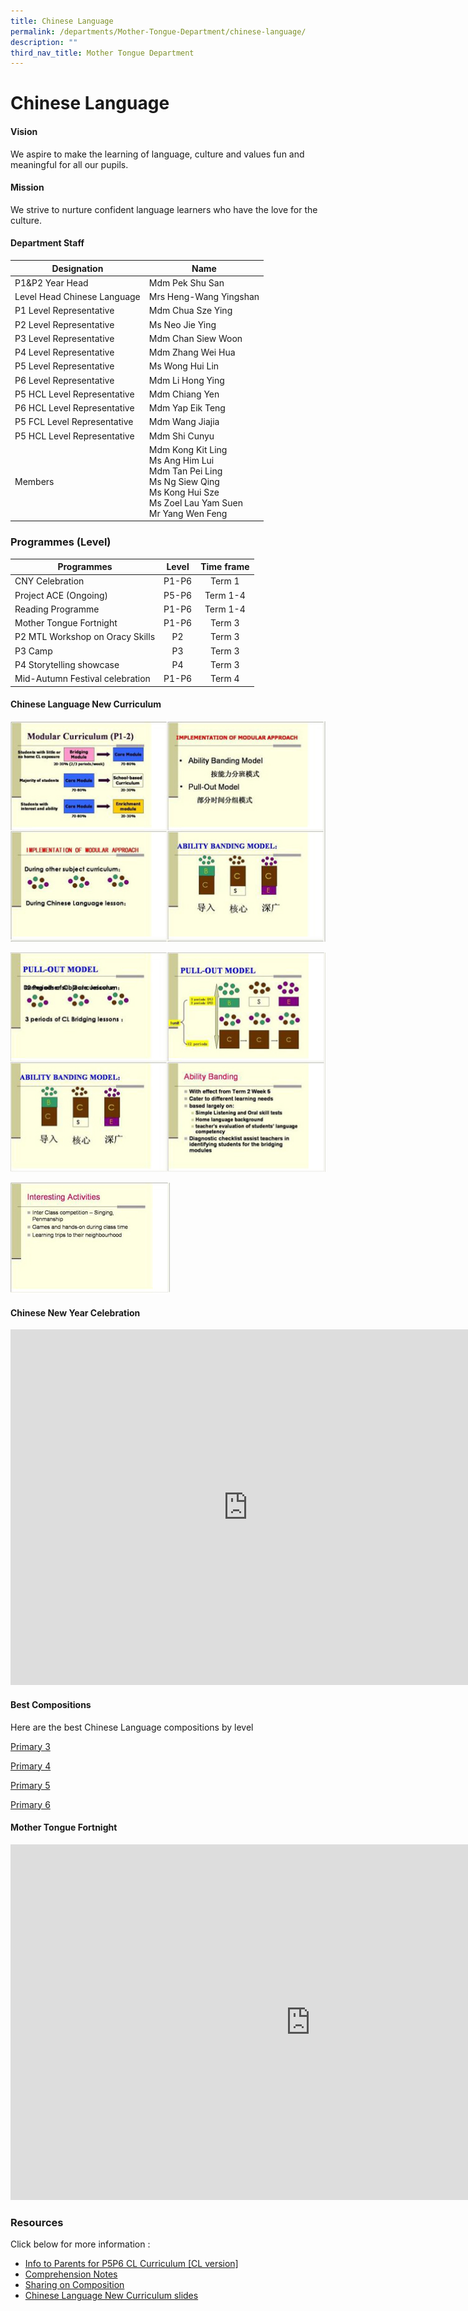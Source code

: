 ```yaml
---
title: Chinese Language
permalink: /departments/Mother-Tongue-Department/chinese-language/
description: ""
third_nav_title: Mother Tongue Department
---
```

# Chinese Language

#### Vision
We aspire to make the learning of language, culture and values fun and meaningful for all our pupils.  

#### Mission
We strive to nurture confident language learners who have the love for the culture.


#### Department Staff

|           Designation          |                                                                   Name                                                                  |
|------------------------------|---------------------------------------------------------------------------------------------------------------------------------------|
| P1&amp;P2 Year Head                | Mdm Pek Shu San                                                                   
|   Level Head Chinese Language  | Mrs Heng-Wang Yingshan                                                    
| P1 Level Representative        |  Mdm Chua Sze Ying                                                                   
| P2 Level Representative        | Ms Neo Jie Ying                                                                          
| P3 Level Representative        | Mdm Chan Siew Woon                                                                 
| P4 Level Representative        | Mdm Zhang Wei Hua                                                                   
| P5 Level Representative        | Ms Wong Hui Lin                                                                           
| P6 Level Representative        | Mdm Li Hong Ying  
| P5 HCL Level Representative        | Mdm Chiang Yen
| P6 HCL Level Representative        | Mdm Yap Eik Teng   
| P5 FCL Level Representative        | Mdm Wang Jiajia  
| P5 HCL Level Representative | Mdm Shi Cunyu                                         
| Members                        | Mdm Kong Kit Ling<br>Ms Ang Him Lui<br>Mdm Tan Pei Ling<br>Ms Ng Siew Qing<br>Ms Kong Hui Sze <br>Ms Zoel Lau Yam Suen <br>Mr Yang Wen Feng |

### Programmes (Level)

|            Programmes           |  Level | Time frame |
|-------------------------------|:------:|:----------:|
| CNY Celebration                 |  P1-P6 |   Term 1   |
| Project ACE (Ongoing)           |  P5-P6 |  Term 1-4  |
| Reading Programme               | P1-P6  |  Term 1-4  |
| Mother Tongue Fortnight         | P1-P6  |   Term 3   |
| P2 MTL Workshop on Oracy Skills |   P2   |   Term 3   |
| P3 Camp                         |   P3   |   Term 3   |
| P4 Storytelling showcase        |   P4   |   Term 3   |
| Mid-Autumn Festival celebration | P1-P6  |   Term 4   |

#### <a id="Chinese_Lang_New_Curriculum">Chinese Language New Curriculum</a>

![](/images/Departments/Mother%20Tongue%20Department/Chinese/Chinese%20Language%20New%20Curriculum_1.jpeg)

![](/images/Departments/Mother%20Tongue%20Department/Chinese/Chinese%20Language%20New%20Curriculum_2.jpeg)

![](/images/Departments/Mother%20Tongue%20Department/Chinese/Chinese%20Language%20New%20Curriculum_3.jpeg)

#### Chinese New Year Celebration

<iframe src="https://docs.google.com/presentation/d/e/2PACX-1vToxjo31hiqMi_kD0Dp0FVGGcnrhzlKb5kP6zv-FShXtbULRLOd59E7GEaAHoTcUwoHa3nz__8gknpv/embed?start=false&amp;loop=false&amp;delayms=3000" frameborder="0" width="760" height="569" allowfullscreen="true"></iframe>

#### Best Compositions

Here are the best Chinese Language compositions by level

[Primary 3](/files/Departments/Mother%20Tongue/P3%20Best%20compositions.pdf)
  
[Primary 4](/files/Departments/Mother%20Tongue/P4%20Best%20compositions.pdf)
  
[Primary 5](/files/Departments/Mother%20Tongue/P5%20Best%20compositions.pdf)
  
[Primary 6](/files/Departments/Mother%20Tongue/P6%20Best%20compositions.pdf)


#### Mother Tongue Fortnight

<iframe allowfullscreen="true" height="569" width="960" frameborder="0" src="https://docs.google.com/presentation/d/e/2PACX-1vQX1gmS2s38TSwnMyyxaT4jXwg1cOnHRwfAp0gAwT8GVlNhIGEwF72kjHpnR-ShwsIFgpzDV40WmQPM/embed?start=false&amp;loop=false&amp;delayms=3000"></iframe>

### Resources

Click below for more information :

*   [Info to Parents for P5P6 CL Curriculum \[CL version\]](https://go.gov.sg/p5p6-curriculum)
*   [Comprehension Notes](https://go.gov.sg/comprehension-notes)
*   [Sharing on Composition](https://go.gov.sg/sharing-on-composition)
*   <a href="#Chinese_Lang_New_Curriculum">Chinese Language New Curriculum slides</a>